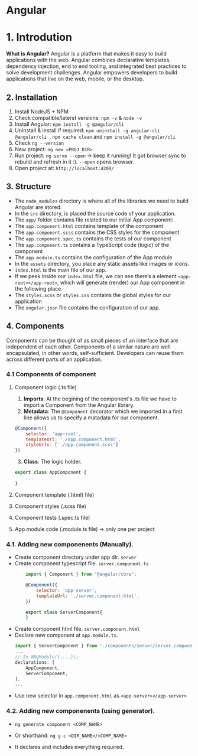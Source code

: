 # Angular

# 1. Introdution

**What is Angular?**
Angular is a platform that makes it easy to build applications with the web. Angular combines declarative templates, dependency injection, end to end tooling, and integrated best practices to solve development challenges. Angular empowers developers to build applications that live on the web, mobile, or the desktop.

## 2. Installation

1. Install NodeJS + NPM
2. Check compatible/laterst versions: `npm -v` & `node -v`
3. Install Angular: `npm install -g @angular/cli`
4. Uninstall & install if required: `npm uninstall -g angular-cli @angular/cli `, `npm cache clean` and `npm install -g @angular/cli`
5. Check `ng --version`
6. New project: `ng new <PROJ_DIR>` 
7. Run project: `ng serve --open` -> keep it running! It got browser sync to rebuild and refresh in it :). `--open` opens browser.
8. Open project at: `http://localhost:4200/` 

## 3. Structure

* The `node_modules` directory is where all of the libraries we need to build Angular are stored.
* In the `src` directory, is placed the source code of your application.
* The `app/` folder contains file related to our initial App component:
* The `app.component.html` contains template of the component
* The `app.component.scss` contains the CSS styles for the component
* The `app.component.spec.ts` contains the tests of our component
* The `app.component.ts` contains a TypeScript code (logic) of the component
* The `app.module.ts` contains the configuration of the App module
* In the `assets` directory, you place any static assets like images or icons.
* `index.html` is the main file of our app.
* If we peek inside our `index.html` file, we can see there’s a element `<app-root></app-root>`, which will generate (render) our App component in the following place.
* The `styles.scss` or `styles.css` contains the global styles for our application
* The `angular.json` file contains the configuration of our app.

## 4. Components

Components can be thought of as small pieces of an interface that are independent of each other. Components of a similar nature are well encapsulated, in other words, self-sufficient. Developers can reuse them across different parts of an application.

### 4.1 Components of component

1. Component logic (.ts file)
    
    1. **Imports**: At the begining of the component's .ts file we have to import a Component from the Angular library. 
    2. **Metadata**: The `@Component` decorator which we imported in a first line allows us to specify a matadata for our component.

    ```js
    @Component({
        selector: 'app-root',
        templateUrl: './app.component.html',
        styleUrls: ['./app.component.scss']
    })
    ```
    3. **Class**: The logic holder.
    ```js
    export class AppComponent {
        ...
    }
    ```
2. Component template (.html) file)
3. Component styles (.scss file)
4. Component tests (.spec.ts file)
5. App.module code (.module.ts file) -> only one per project

### 4.1. Adding new componenents (Manually).

* Create component directory under app dir. `server` 
* Create component typescript file. `server.component.ts`
    ```js
        import { Component } from "@angular/core";

        @Component({
            selector: 'app-server',
            templateUrl: './server.component.html',
        })

        export class ServerComponent{
        }
    ```
* Create component html file. `server.component.html`
* Declare new component at `app.module.ts`.
    ```js
    import { ServerComponent } from './components/server/server.component';
    ...
    // In @NgModule({....});
    declarations: [
        AppComponent,
        ServerComponent,
    ],
    ...
    ```
* Use new selector in `app.component.html` as `<app-server></app-server>`

### 4.2. Adding new componenents (using generator).

* `ng generate component <COMP_NAME>`
* Or shorthand: `ng g c <DIR_NAME>/<COMP_NAME>`

* It declares and includes everything required.